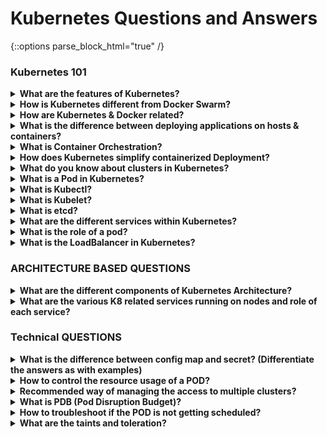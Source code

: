 # Kubernetes Questions and Answers

{::options parse_block_html="true" /}

### <a name="Kubernetes-101">Kubernetes 101</a>

<details>
<summary markdown="span"><b>What are the features of Kubernetes?</b></summary>

<p align="center">
  <img src="assets/k8s-features.png" alt="K8s Features" width="800px" />
</p>

</details>

<details>
<summary markdown="span"><b>How is Kubernetes different from Docker Swarm?</b></summary>

- **Docker Swarm** is Docker’s native, open-source container orchestration platform that is used to cluster and schedule Docker containers. Swarm differs from Kubernetes in the following ways:
- **Docker Swarm** is more convenient to set up but doesn’t have a robust cluster, while Kubernetes is more complicated to set up but the benefit of having the assurance of a robust cluster
- Docker Swarm can’t do auto-scaling (as can Kubernetes); however, Docker scaling is five times faster than Kubernetes
- Docker Swarm doesn’t have a GUI; Kubernetes has a GUI in the form of a dashboard Docker Swarm does automatic load balancing of traffic between containers in a cluster, while Kubernetes requires manual intervention for load balancing such traffic
- Docker requires third-party tools like ELK stack for logging and monitoring, while Kubernetes has integrated tools for the same
Docker Swarm can share storage volumes with any container easily, while Kubernetes can only share storage volumes with containers in the same pod
- Docker can deploy rolling updates but can’t deploy automatic rollbacks; Kubernetes
can deploy rolling updates as well as automatic rollbacks

</details>

<details>
<summary markdown="span"><b>How are Kubernetes & Docker related?</b></summary>

- Docker is an open-source platform used to handle software development.
- Its main benefit is that it packages the settings and dependencies that the software/application needs to run into a container, which allows for portability and several other advantages. Kubernetes allows for the manual linking and orchestration of several containers, running on multiple hosts that have been created using Docker.

</details>

<details>
<summary markdown="span"><b>What is the difference between deploying applications on hosts & containers?</b></summary>

<p align="center">
  <img src="assets/hosts-containers.png" alt="Hosts Containers" width="800px" />
</p>

- Refer to the above diagram. The left side architecture represents deploying applications on hosts. So, this kind of architecture will have an operating system and then the operating system will have a kernel which will have various libraries installed on the operating system needed for the application. So, in this kind of framework you can have n number of applications and all the applications will share the libraries present in that operating system whereas while deploying applications in containers the architecture is a little different.
- This kind of architecture will have a kernel and that is the only thing that’s going to be the only thing common between all the applications. So, if there’s a particular application which needs Java then that particular application we’ll get access to Java and if there’s another application which needs Python then only that particular application will have access to Python.
- The individual blocks that you can see on the right side of the diagram are basically containerized and these are isolated from other applications. So, the applications have the necessary libraries and binaries isolated from the rest of the system, and cannot be encroached by any other application.

</details>

<details>
<summary markdown="span"><b>What is Container Orchestration?</b></summary>

Consider a scenario where you have 5-6 microservices for an application.
Now, these microservices are put in individual containers, but won’t be able to communicate without container orchestration. So, as orchestration means the amalgamation of all instruments playing together in harmony in music, similarly container orchestration means all the services in individual containers working together to fulfill the needs of a single server.

</details>

<details>
<summary markdown="span"><b>How does Kubernetes simplify containerized Deployment?</b></summary>

As a typical application would have a cluster of containers running across multiple hosts, all these containers would need to talk to each other. So, to do this you need something big that would load balance, scale & monitor the containers. Since Kubernetes is cloud-agnostic and can run on any public/private providers it must be your choice simplify containerized deployment.

</details>

<details>
<summary markdown="span"><b>What do you know about clusters in Kubernetes?</b></summary>

The fundamental behind Kubernetes is that we can enforce the desired state management, by which I mean that we can feed the cluster services of a specific configuration, and it will be up to the cluster services to go out and run that configuration in the infrastructure.

<p align="center">
  <img src="assets/k8s-cluster.png" alt="K8s Cluster" width="800px" />
</p>

So, as you can see in the above diagram, the deployment file will have all the configurations required to be fed into the cluster services. Now, the deployment file will be fed to the API and then it will be up to the cluster services to figure out how to schedule these pods in the environment and make sure that the right number of pods are running.
So, the API which sits in front of services, the worker nodes & the Kubelet process that the nodes run, all together make up the Kubernetes Cluster.

</details>

<details>
<summary markdown="span"><b>What is a Pod in Kubernetes?</b></summary>

A cluster of one or more Linux containers makes up a Kubernetes pod, the smallest unit of a Kubernetes application. From the more common scenario of a single container to an advanced use case with numerous tightly coupled containers within a pod, this basic structure allows for an array of designs.

```bash
kubectl get pods -n <namespace-name>
```

</details>

<details>
<summary markdown="span"><b>What is Kubectl?</b></summary>

Kubectl is the platform using which you can pass commands to the cluster.
So, it basically provides the CLI to run commands against the Kubernetes cluster with various ways to create and manage the Kubernetes
component.

</details>

<details>
<summary markdown="span"><b>What is Kubelet?</b></summary>

Consider a scenario where you have 5-6 microservices for an application.
Now, these microservices are put in individual containers, but won’t be able to communicate without container orchestration. So, as orchestration means the amalgamation of all instruments playing together in harmony in music, similarly container orchestration means all the services in individual containers working together to fulfill the needs of a single server.

</details>

<details>
<summary markdown="span"><b>What is etcd?</b></summary>

Etcd is written in Go programming language and is a distributed key-value store used for coordinating between distributed work. So, Etcd stores the configuration data of the Kubernetes cluster, representing the state of the cluster at any given point in time.

</details>

<details>
<summary markdown="span"><b>What are the different services within Kubernetes?</b></summary>

The following are the different types of services used:

<p align="center">
  <img src="assets/k8s-services.png" alt="K8s Services" width="800px" />
</p>

</details>

<details>
<summary markdown="span"><b>What is the role of a pod?</b></summary>

A: A pod in Kubernetes is responsible for holding individual containers. Each pod can hold various containers depending on the configurations and requirements. The containers held within a single pod share the same resources and the same local network, which makes it easier for them to communicate.

</details>


<details>
<summary markdown="span"><b>What is the LoadBalancer in Kubernetes?</b></summary>

A load balancer is one of the most common and standard ways of exposing service. There are two types of load balancer used based on the working environment i.e. either the Internal Load Balancer or the External Load Balancer. The Internal Load Balancer automatically balances load and allocates the pods with the required configuration whereas the External Load Balancer directs the traffic from the external load to the backend pods.

</details>

### <a name="ARCHITECTURE BASED QUESTIONS">ARCHITECTURE BASED QUESTIONS</a>

<details>
<summary markdown="span"><b>What are the different components of Kubernetes Architecture?</b></summary>

The Kubernetes Architecture has mainly 2 components – the master node and the worker node. As you can see in the below diagram, the master and the worker nodes have many inbuilt components within them. The master node has the kube-controller-manager, kube-apiserver,
kube-scheduler, etcd. Whereas the worker node has kubelet and kube-proxy running on each node

<p align="center">
  <img src="assets/k8s-arch.png" alt="Docker Architecture" width="800px" />
</p>

<p align="center">
  <img src="assets/kubernetes-architecture.png" alt="Docker Architecture" width="800px" />
</p>

</details>

<details>
<summary markdown="span"><b>What are the various K8 related services running on nodes and role of each service?</b></summary>

Mainly K8 cluster consists of two type of nodes: master and executor

- master services:
  - kube-apiserver: Master API service which acts like a door to K8 cluster. 
  - kube-scheduler: Schedule PODs according to available resources on executor nodes. 
  - kube-controller-manager: controller is a control loop that watches the shared state of the cluster through the 
    apiserver and makes changes attempting to move the current state towards the desired state

- executor node: (These also runs on master node)
  - kube-proxy: The Kubernetes network proxy runs on each node. This reflects services as defined in the Kubernetes API on 
    each node and can do simple TCP, UDP, and SCTP stream forwarding or round robin TCP, UDP, and SCTP forwarding across a set of backends.
  - kubelet: kubelet takes a set of PodSpecs that are provided through various mechanisms (primarily through the 
    apiserver) and ensures that the containers described in those PodSpecs are running and healthy

</details>

### <a name="Technical Questions">Technical QUESTIONS</a>

<details>
<summary markdown="span"><b>What is the difference between config map and secret? (Differentiate the answers as with examples)</b></summary>

Config maps ideally stores application configuration in a plain text format whereas Secrets store sensitive data like password in an encrypted format. Both config maps and secrets can be used as volume and mounted inside a pod through a pod definition file.

- Configmap
```bash
kubectl create configmap myconfigmap --from-literal=env=dev
```

- Secret
```bash
echo -n ‘admin’ > ./username.txt
echo -n ‘abcd1234’ ./password.txt
kubectl create secret generic mysecret --from-file=./username.txt --from-file=./password.txt
```

<p align="center">
  <img src="assets/configmap-secrets.png" alt="Docker Architecture" width="800px" />
</p>

</details>

<details>
<summary markdown="span"><b>How to control the resource usage of a POD?</b></summary>

With requests and limits resource usage of a POD can be control. 

request: the amount of resources being requested for a container. If a container exceeds its request for resources, it may be throttled back down to it’s request.

limit: an upper cap on the resources a container is able to use. If it tries to exceed this limit it may be terminated if Kubernetes decides that another container needs the resources. If you’re sensitive to pod restarts, it makes sense to have the sum of all container resource limits equal or less than the total resource capacity for your cluster.

</details>

<details>
<summary markdown="span"><b>Recommended way of managing the access to multiple clusters?</b></summary>

kubectl looks for the config file, multiple clusters access information can be specified in this config file. `kubectl config` commands can be used to manage the access to these clusters.

</details>


<details>
<summary markdown="span"><b>What is PDB (Pod Disruption Budget)?</b></summary>

A PDB specifies the number of replicas that an application can tolerate having, relative to how many it is intended to have. For example, a Deployment which has a .spec.replicas: 5 is supposed to have 5 pods at any given time. If its PDB allows for there to be 4 at a time, then the Eviction API will allow voluntary disruption of one, but not two pods, at a time. This is applicable for voluntary disruptions.

</details>

<details>
<summary markdown="span"><b>How to troubleshoot if the POD is not getting scheduled?</b></summary>

There are many factors which can led to unstartable POD. Most common one is running out of resources, use the commands like `kubectl desribe <POD> -n <Namespace>` to see the reason why POD is not started. Also, keep an eye on `kubectl get events` to see all events coming from the cluster.

</details>

<details>
<summary markdown="span"><b>What are the taints and toleration?</b></summary>

Taints allow a node to repel a set of pods. You can set taints on the node and only the POD which have tolerations matching the taints condition will be able to run on those nodes. This is useful in the case when you allocated node for one user and don't want to run the PODs from other users on that node. 

</details>